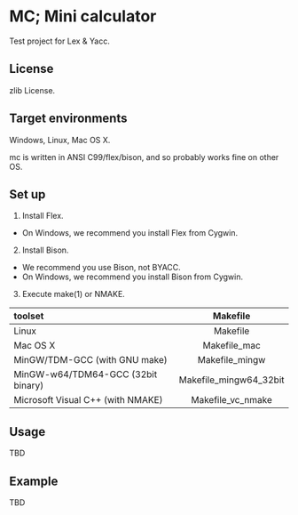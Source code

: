 MC; Mini calculator
===================

Test project for Lex &amp; Yacc.

License
-------

zlib License.

Target environments
-------------------

Windows, Linux, Mac OS X.

mc is written in ANSI C99/flex/bison, and so probably works fine on other OS.

Set up
------

1. Install Flex.
  * On Windows, we recommend you install Flex from Cygwin.
2. Install Bison.
  * We recommend you use Bison, not BYACC.
  * On Windows, we recommend you install Bison from Cygwin.
3. Execute make(1) or NMAKE.

| toolset                            | Makefile                 |
|:-----------------------------------|:------------------------:|
| Linux                              | Makefile                 |
| Mac OS X                           | Makefile\_mac            |
| MinGW/TDM-GCC (with GNU make)      | Makefile\_mingw          |
| MinGW-w64/TDM64-GCC (32bit binary) | Makefile\_mingw64\_32bit |
| Microsoft Visual C++ (with NMAKE)  | Makefile\_vc\_nmake      |

Usage
-----

TBD

Example
-------

TBD
